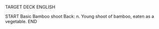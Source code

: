 TARGET DECK
ENGLISH

START
Basic
Bamboo shoot
Back: n. Young shoot of bamboo, eaten as a vegetable.
END
